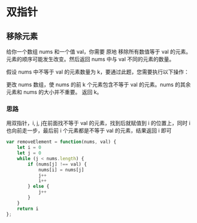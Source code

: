 # 双指针
## 移除元素
给你一个数组 nums 和一个值 val，你需要 原地 移除所有数值等于 val 的元素。元素的顺序可能发生改变。然后返回 nums 中与 val 不同的元素的数量。

假设 nums 中不等于 val 的元素数量为 k，要通过此题，您需要执行以下操作：

更改 nums 数组，使 nums 的前 k 个元素包含不等于 val 的元素。nums 的其余元素和 nums 的大小并不重要。
返回 k。
### 思路
用双指针，i, j, j在前面找不等于 val 的元素，找到后就赋值到 i 的位置上，同时 i 也向前走一步，最后前 i 个元素都是不等于 val 的元素，结果返回 i 即可
```js
var removeElement = function(nums, val) {
    let i = 0
    let j = 0
    while (j < nums.length) {
        if (nums[j] !== val) {
            nums[i] = nums[j]
            j++
            i++
        } else {
            j++
        }
    }
    return i
};
```
